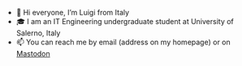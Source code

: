 - 👋 Hi everyone, I’m Luigi from Italy
- 🎓 I am an IT Engineering undergraduate student at University of Salerno, Italy
- 📫 You can reach me by email (address on my homepage) or on <a href="https://mastodon.uno/@luverolla">Mastodon</a>

